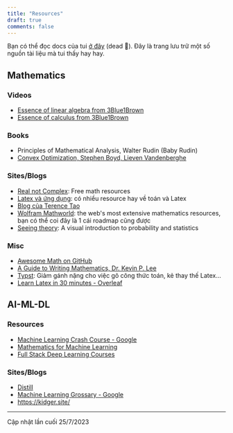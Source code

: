 ```yaml
---
title: "Resources"
draft: true
comments: false
---
```


Bạn có thể đọc docs của tui [ở đây](https://ngntrgduc.github.io/docs/) (dead 🥲).
Đây là trang lưu trữ một số nguồn tài liệu mà tui thấy hay hay.

## Mathematics
### Videos
- [Essence of linear algebra from 3Blue1Brown](https://www.youtube.com/playlist?list=PLZHQObOWTQDPD3MizzM2xVFitgF8hE_ab)
- [Essence of calculus from 3Blue1Brown](https://www.youtube.com/playlist?list=PLZHQObOWTQDMsr9K-rj53DwVRMYO3t5Yr)

### Books
- Principles of Mathematical Analysis, Walter Rudin (Baby Rudin)
- [Convex Optimization, Stephen Boyd, Lieven Vandenberghe](https://web.stanford.edu/~boyd/cvxbook/bv_cvxbook.pdf)


### Sites/Blogs
- [Real not Complex](https://realnotcomplex.com/): Free math resources
- [Latex và ứng dụng](https://vietex.blog.fc2.com/): có nhiều resource hay về toán và Latex
- [Blog của Terence Tao](https://terrytao.wordpress.com/)
- [Wolfram Mathworld](https://mathworld.wolfram.com/): the web's most extensive mathematics resources, bạn có thể coi đây là 1 cái roadmap cũng được
- [Seeing theory](https://seeing-theory.brown.edu/index.html): A visual introduction to probability and statistics

### Misc
- [Awesome Math on GitHub](https://github.com/rossant/awesome-math)
- [A Guide to Writing Mathematics, Dr. Kevin P. Lee](https://web.cs.ucdavis.edu/~amenta/w10/writingman.pdf)
- [Typst](https://github.com/typst/typst): Giảm gánh nặng cho việc gõ công thức toán, kẻ thay thế Latex...
- [Learn Latex in 30 minutes - Overleaf](https://www.overleaf.com/learn/latex/Learn_LaTeX_in_30_minutes)

## AI-ML-DL

### Resources
- [Machine Learning Crash Course - Google](https://developers.google.com/machine-learning/crash-course)
- [Mathematics for Machine Learning](https://mml-book.github.io/)
- [Full Stack Deep Learning Courses](https://fullstackdeeplearning.com/course/)

### Sites/Blogs
- [Distill](https://distill.pub/)
- [Machine Learning Grossary - Google](https://developers.google.com/machine-learning/glossary)
- https://kidger.site/


---
Cập nhật lần cuối 25/7/2023